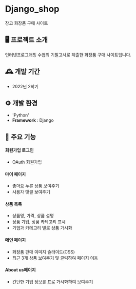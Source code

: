 # Django_shop
장고 화장품 구매 사이트


## 🖥️ 프로젝트 소개
인터넷프로그래밍 수업의 기말고사로 제출한 화장품 구매 사이트입니다.

## 🕰️ 개발 기간
* 2022년 2학기

## ⚙️ 개발 환경
- 'Python'
-  **Framework** : Django

## 📌 주요 기능
#### 회원가입 로그인
- OAuth 회원가입
  
#### 마이 페이지 
- 좋아요 누른 상품 보여주기
- 사용자 댓글 보여주기

#### 상품 목록 
- 상품명, 가격, 상품 설명
- 상품 기업, 상품 카테고리 표시
- 기업과 카테고리 별로 상품 가시화

#### 메인 페이지 
- 화장품 판매 이미지 슬라이드(CSS)
- 최근 3개 상품 보여주기 및 클릭하여 페이지 이동
  
#### About us페이지
- 간단한 기업 정보를 표로 가시화하여 보여주기

